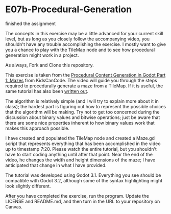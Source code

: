 # E07b-Procedural-Generation
finished the assignment



The concepts in this exercise may be a little advanced for your current skill level, but as long as you closely follow the accompanying video, you shouldn't have any trouble accomplishing the exercise. I mostly want to give you a chance to play with the TileMap node and to see how procedural generation might work in a project.

As always, Fork and Clone this repository.

This exercise is taken from the [Procedural Content Generation in Godot Part 1: Mazes](https://www.youtube.com/watch?v=YShYWaGF3Nc) from KidsCanCode. The video will guide you through the steps required to procedurally generate a maze from a TileMap. If it is useful, the same tutorial has also been [written out](http://kidscancode.org/blog/2018/08/godot3_procgen1/).

The algorithm is relatively simple (and I will try to explain more about it in class); the hardest part is figuring out how to represent the possible choices that the algorithm will be making. Try not to get too concerned during the discussion about binary values and bitwise operations; just be aware that there are some nice properties inherent to how binary values work that makes this approach possible.

I have created and populated the TileMap node and created a Maze.gd script that represents everything that has been accomplished in the video up to timestamp 7:20. Please watch the entire tutorial, but you shouldn't have to start coding anything until after that point. Near the end of the video, he changes the width and height dimensions of the maze; I have anticipated that change in what I have provided.

The tutorial was developed using Godot 3.1. Everything you see should be compatible with Godot 3.2, although some of the syntax highlighting might look slightly different.

After you have completed the exercise, run the program. Update the LICENSE and README.md, and then turn in the URL to your repository on Canvas.
